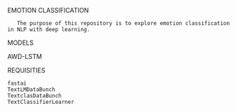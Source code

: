 EMOTION CLASSIFICATION

       The purpose of this repository is to explore emotion classification in NLP with deep learning.
       
MODELS
   
  
  AWD-LSTM


REQUISITIES
    
    fastai
    TextLMDataBunch
    TextclasDataBunch
    TextClassifierLearner
